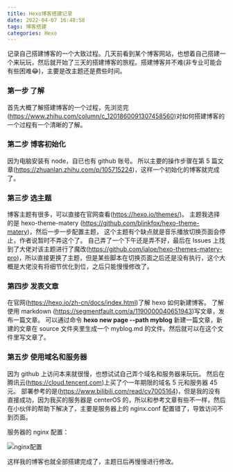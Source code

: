 ```yaml
---
title: Hexo博客搭建记录
date: 2022-04-07 16:48:58
tags: 博客搭建
categories: Hexo
---
```


记录自己搭建博客的一个大致过程。几天前看到某个博客网站，也想着自己搭建一个来玩玩，然后就开始了三天的搭建博客的旅程。搭建博客并不难(非专业可能会有些困难:joy:)，主要是改主题还是费些时间。

### 第一步 了解

首先大概了解搭建博客的一个过程，先浏览完(<https://www.zhihu.com/column/c_1201860091307458560>)对如何搭建博客的一个过程有一个清晰的了解。

### 第二步 博客初始化

因为电脑安装有 node，自已也有 github 账号。
所以主要的操作步骤在第 5 篇文章(<https://zhuanlan.zhihu.com/p/105715224>)，这样一个初始化的博客就完成了。

### 第三步 选主题

博客主题有很多，可以直接在官网查看(<https://hexo.io/themes/>)。
主题我选择的是 hexo-theme-matery (<https://github.com/blinkfox/hexo-theme-matery>)，然后一步一步配置主题， 这个主题有个缺点就是音乐播放切换页面会停止，作者说暂时不弄这个了。
自己弄了一个下午还是弄不好，最后在 Issues 上找到了大佬对该主题进行了魔改(<https://github.com/ialoe/hexo-themes-matery-pro>)，所以直接更换了主题，但是某些脚本在切换页面之后还是没有执行，这个大概是大佬没有将细节优化到位，之后只能慢慢修改了。

### 第四步 发表文章

在官网(<https://hexo.io/zh-cn/docs/index.html>)了解 hexo 如何新建博客。
了解使用 markdown (<https://segmentfault.com/a/1190000040651943>)写文章，发布一篇文章。
可以通过命令 **hexo new page --path myblog** 新建一篇文章，新建的文章在 source 文件夹里生成一个 myblog.md 的文件。然后就可以在这个文件里写文章了。

### 第五步 使用域名和服务器

因为 github 上访问本来就很慢，也想试试自己弄个域名和服务器来玩玩。
然后在腾讯云(<https://cloud.tencent.com>)上买了个一年期限的域名 5 元和服务器 45 元。
部署参考的是(<https://www.bilibili.com/read/cv7005164>)，但是我的没有直接成功，因为我买的服务器是 centerOS 的，所以和参考文章有些不一样，然后在小伙伴的帮助下解决了，主要是服务器上的 nginx.conf 配置错了，导致访问不到页面。

服务器的 nginx 配置：

![nginx配置](http://119.29.79.173/medias/images/nginx_setting.png)

这样我的博客也就全部搭建完成了，主题日后再慢慢进行修改。
